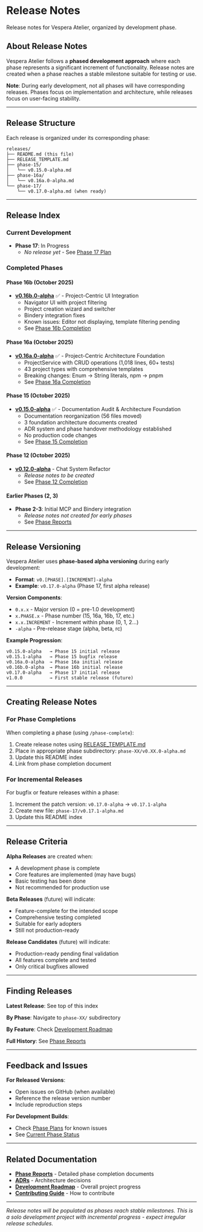 # Release Notes

Release notes for Vespera Atelier, organized by development phase.

## About Release Notes

Vespera Atelier follows a **phased development approach** where each phase represents a significant increment of functionality. Release notes are created when a phase reaches a stable milestone suitable for testing or use.

**Note**: During early development, not all phases will have corresponding releases. Phases focus on implementation and architecture, while releases focus on user-facing stability.

---

## Release Structure

Each release is organized under its corresponding phase:

```
releases/
├── README.md (this file)
├── RELEASE_TEMPLATE.md
├── phase-15/
│   └── v0.15.0-alpha.md
├── phase-16a/
│   └── v0.16a.0-alpha.md
└── phase-17/
    └── v0.17.0-alpha.md (when ready)
```

---

## Release Index

### Current Development

- **Phase 17**: In Progress
  - *No release yet* - See [Phase 17 Plan](../phases/PHASE_17_PLAN.md)

### Completed Phases

#### Phase 16b (October 2025)
- **[v0.16b.0-alpha](phase-16b/v0.16b.0-alpha.md)** ✅ - Project-Centric UI Integration
  - Navigator UI with project filtering
  - Project creation wizard and switcher
  - Bindery integration fixes
  - Known issues: Editor not displaying, template filtering pending
  - See [Phase 16b Completion](../phases/PHASE_16b_COMPLETE.md)

#### Phase 16a (October 2025)
- **[v0.16a.0-alpha](phase-16a/v0.16a.0-alpha.md)** ✅ - Project-Centric Architecture Foundation
  - ProjectService with CRUD operations (1,018 lines, 60+ tests)
  - 43 project types with comprehensive templates
  - Breaking changes: Enum → String literals, npm → pnpm
  - See [Phase 16a Completion](../phases/PHASE_16a_COMPLETE.md)

#### Phase 15 (October 2025)
- **[v0.15.0-alpha](phase-15/v0.15.0-alpha.md)** ✅ - Documentation Audit & Architecture Foundation
  - Documentation reorganization (56 files moved)
  - 3 foundation architecture documents created
  - ADR system and phase handover methodology established
  - No production code changes
  - See [Phase 15 Completion](../phases/PHASE_15_COMPLETE.md)

#### Phase 12 (October 2025)
- **[v0.12.0-alpha](phase-12/v0.12.0-alpha.md)** - Chat System Refactor
  - *Release notes to be created*
  - See [Phase 12 Completion](../phases/PHASE_12_COMPLETE.md)

#### Earlier Phases (2, 3)
- **Phase 2-3**: Initial MCP and Bindery integration
  - *Release notes not created for early phases*
  - See [Phase Reports](../phases/)

---

## Release Versioning

Vespera Atelier uses **phase-based alpha versioning** during early development:

- **Format**: `v0.[PHASE].[INCREMENT]-alpha`
- **Example**: `v0.17.0-alpha` (Phase 17, first alpha release)

**Version Components**:
- `0.x.x` - Major version (0 = pre-1.0 development)
- `x.PHASE.x` - Phase number (15, 16a, 16b, 17, etc.)
- `x.x.INCREMENT` - Increment within phase (0, 1, 2...)
- `-alpha` - Pre-release stage (alpha, beta, rc)

**Example Progression**:
```
v0.15.0-alpha   → Phase 15 initial release
v0.15.1-alpha   → Phase 15 bugfix release
v0.16a.0-alpha  → Phase 16a initial release
v0.16b.0-alpha  → Phase 16b initial release
v0.17.0-alpha   → Phase 17 initial release
v1.0.0          → First stable release (future)
```

---

## Creating Release Notes

### For Phase Completions

When completing a phase (using `/phase-complete`):

1. Create release notes using [RELEASE_TEMPLATE.md](RELEASE_TEMPLATE.md)
2. Place in appropriate phase subdirectory: `phase-XX/v0.XX.0-alpha.md`
3. Update this README index
4. Link from phase completion document

### For Incremental Releases

For bugfix or feature releases within a phase:

1. Increment the patch version: `v0.17.0-alpha` → `v0.17.1-alpha`
2. Create new file: `phase-17/v0.17.1-alpha.md`
3. Update this README index

---

## Release Criteria

**Alpha Releases** are created when:
- A development phase is complete
- Core features are implemented (may have bugs)
- Basic testing has been done
- Not recommended for production use

**Beta Releases** (future) will indicate:
- Feature-complete for the intended scope
- Comprehensive testing completed
- Suitable for early adopters
- Still not production-ready

**Release Candidates** (future) will indicate:
- Production-ready pending final validation
- All features complete and tested
- Only critical bugfixes allowed

---

## Finding Releases

**Latest Release**: See top of this index

**By Phase**: Navigate to `phase-XX/` subdirectory

**By Feature**: Check [Development Roadmap](../../DEVELOPMENT_ROADMAP.md)

**Full History**: See [Phase Reports](../phases/)

---

## Feedback and Issues

**For Released Versions**:
- Open issues on GitHub (when available)
- Reference the release version number
- Include reproduction steps

**For Development Builds**:
- Check [Phase Plans](../phases/) for known issues
- See [Current Phase Status](../phases/PHASE_17_PLAN.md)

---

## Related Documentation

- **[Phase Reports](../phases/)** - Detailed phase completion documents
- **[ADRs](../decisions/)** - Architecture decisions
- **[Development Roadmap](../../DEVELOPMENT_ROADMAP.md)** - Overall project progress
- **[Contributing Guide](../../contributing/CONTRIBUTING.md)** - How to contribute

---

*Release notes will be populated as phases reach stable milestones. This is a solo development project with incremental progress - expect irregular release schedules.*
